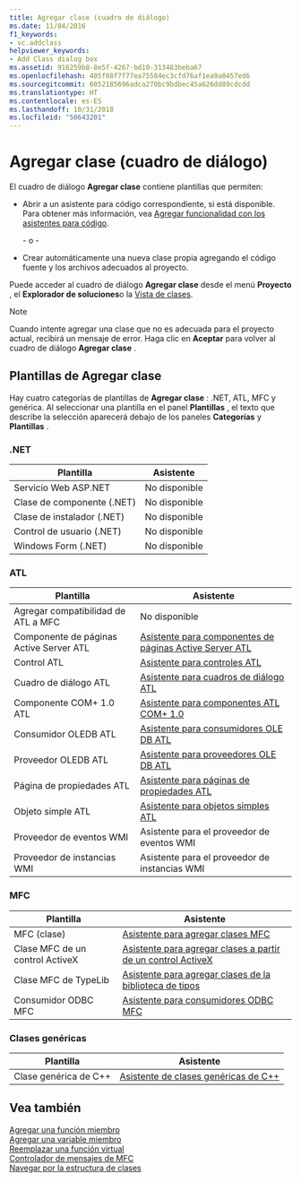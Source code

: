 ```yaml
---
title: Agregar clase (cuadro de diálogo)
ms.date: 11/04/2016
f1_keywords:
- vc.addclass
helpviewer_keywords:
- Add Class dialog box
ms.assetid: 916259b8-8e5f-4267-bd10-313483beba67
ms.openlocfilehash: 405f88f7f77ea75584ec3cfd76af1ea9a0457ed6
ms.sourcegitcommit: 6052185696adca270bc9bdbec45a626dd89cdcdd
ms.translationtype: HT
ms.contentlocale: es-ES
ms.lasthandoff: 10/31/2018
ms.locfileid: "50643201"
---
```

# <a name="add-class-dialog-box"></a>Agregar clase (cuadro de diálogo)

El cuadro de diálogo **Agregar clase** contiene plantillas que permiten:

- Abrir a un asistente para código correspondiente, si está disponible. Para obtener más información, vea [Agregar funcionalidad con los asistentes para código](../ide/adding-functionality-with-code-wizards-cpp.md).

   \- o -

- Crear automáticamente una nueva clase propia agregando el código fuente y los archivos adecuados al proyecto.

Puede acceder al cuadro de diálogo **Agregar clase** desde el menú **Proyecto** , el **Explorador de soluciones**o la [Vista de clases](/visualstudio/ide/viewing-the-structure-of-code).

> [!NOTE]
>  Cuando intente agregar una clase que no es adecuada para el proyecto actual, recibirá un mensaje de error. Haga clic en **Aceptar** para volver al cuadro de diálogo **Agregar clase** .

## <a name="add-class-templates"></a>Plantillas de Agregar clase

Hay cuatro categorías de plantillas de **Agregar clase** : .NET, ATL, MFC y genérica. Al seleccionar una plantilla en el panel **Plantillas** , el texto que describe la selección aparecerá debajo de los paneles **Categorías** y **Plantillas** .

### <a name="net"></a>.NET

|Plantilla|Asistente|
|--------------|------------|
|Servicio Web ASP.NET|No disponible|
|Clase de componente (.NET)|No disponible|
|Clase de instalador (.NET)|No disponible|
|Control de usuario (.NET)|No disponible|
|Windows Form (.NET)|No disponible|

### <a name="atl"></a>ATL

|Plantilla|Asistente|
|--------------|------------|
|Agregar compatibilidad de ATL a MFC|No disponible|
|Componente de páginas Active Server ATL|[Asistente para componentes de páginas Active Server ATL](../atl/reference/atl-active-server-page-component-wizard.md)|
|Control ATL|[Asistente para controles ATL](../atl/reference/atl-control-wizard.md)|
|Cuadro de diálogo ATL|[Asistente para cuadros de diálogo ATL](../atl/reference/atl-dialog-wizard.md)|
|Componente COM+ 1.0 ATL|[Asistente para componentes ATL COM+ 1.0](../atl/reference/atl-com-plus-1-0-component-wizard.md)|
|Consumidor OLEDB ATL|[Asistente para consumidores OLE DB ATL](../atl/reference/atl-ole-db-consumer-wizard.md)|
|Proveedor OLEDB ATL|[Asistente para proveedores OLE DB ATL](../atl/reference/atl-ole-db-provider-wizard.md)|
|Página de propiedades ATL|[Asistente para páginas de propiedades ATL](../atl/reference/atl-property-page-wizard.md)|
|Objeto simple ATL|[Asistente para objetos simples ATL](../atl/reference/atl-simple-object-wizard.md)|
|Proveedor de eventos WMI|Asistente para el proveedor de eventos WMI|
|Proveedor de instancias WMI|Asistente para el proveedor de instancias WMI|

### <a name="mfc"></a>MFC

|Plantilla|Asistente|
|--------------|------------|
|MFC (clase)|[Asistente para agregar clases MFC](../mfc/reference/mfc-add-class-wizard.md)|
|Clase MFC de un control ActiveX|[Asistente para agregar clases a partir de un control ActiveX](../ide/add-class-from-activex-control-wizard.md)|
|Clase MFC de TypeLib|[Asistente para agregar clases de la biblioteca de tipos](../mfc/reference/add-class-from-typelib-wizard.md)|
|Consumidor ODBC MFC|[Asistente para consumidores ODBC MFC](../mfc/reference/mfc-odbc-consumer-wizard.md)|

### <a name="generic-classes"></a>Clases genéricas

|Plantilla|Asistente|
|--------------|------------|
|Clase genérica de C++|[Asistente de clases genéricas de C++](../ide/generic-cpp-class-wizard.md)|

## <a name="see-also"></a>Vea también

[Agregar una función miembro](../ide/adding-a-member-function-visual-cpp.md)<br>
[Agregar una variable miembro](../ide/adding-a-member-variable-visual-cpp.md)<br>
[Reemplazar una función virtual](../ide/overriding-a-virtual-function-visual-cpp.md)<br>
[Controlador de mensajes de MFC](../mfc/reference/adding-an-mfc-message-handler.md)<br>
[Navegar por la estructura de clases](../ide/navigating-the-class-structure-visual-cpp.md)